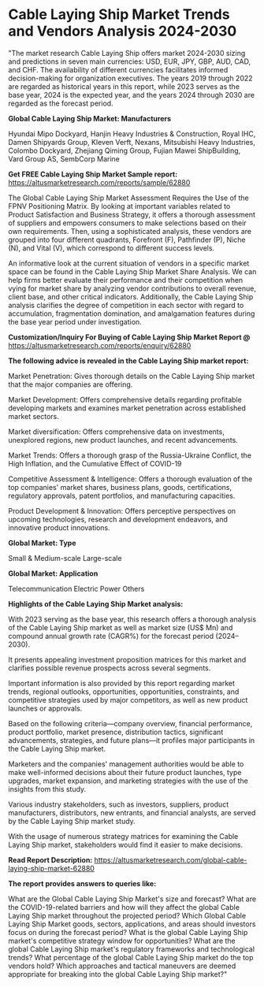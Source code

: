 <h1>Cable Laying Ship Market Trends and Vendors Analysis 2024-2030 </h1>

"The market research Cable Laying Ship offers market 2024-2030 sizing and predictions in seven main currencies: USD, EUR, JPY, GBP, AUD, CAD, and CHF. The availability of different currencies facilitates informed decision-making for organization executives. The years 2019 through 2022 are regarded as historical years in this report, while 2023 serves as the base year, 2024 is the expected year, and the years 2024 through 2030 are regarded as the forecast period.

<b>Global Cable Laying Ship Market: Manufacturers</b>

Hyundai Mipo Dockyard, Hanjin Heavy Industries & Construction, Royal IHC, Damen Shipyards Group, Kleven Verft, Nexans, Mitsubishi Heavy Industries, Colombo Dockyard, Zhejiang Qiming Group, Fujian Mawei ShipBuilding, Vard Group AS, SembCorp Marine

<b>Get FREE Cable Laying Ship Market Sample report:</b> <a href="https://altusmarketresearch.com/reports/sample/62880">https://altusmarketresearch.com/reports/sample/62880</a>

The Global Cable Laying Ship Market Assessment Requires the Use of the FPNV Positioning Matrix. By looking at important variables related to Product Satisfaction and Business Strategy, it offers a thorough assessment of suppliers and empowers consumers to make selections based on their own requirements. Then, using a sophisticated analysis, these vendors are grouped into four different quadrants, Forefront (F), Pathfinder (P), Niche (N), and Vital (V), which correspond to different success levels.

An informative look at the current situation of vendors in a specific market space can be found in the Cable Laying Ship Market Share Analysis. We can help firms better evaluate their performance and their competition when vying for market share by analyzing vendor contributions to overall revenue, client base, and other critical indicators. Additionally, the Cable Laying Ship analysis clarifies the degree of competition in each sector with regard to accumulation, fragmentation domination, and amalgamation features during the base year period under investigation.

<b>Customization/Inquiry For Buying of Cable Laying Ship Market Report @</b> <a href="https://altusmarketresearch.com/reports/enquiry/62880">https://altusmarketresearch.com/reports/enquiry/62880</a>

<b>The following advice is revealed in the Cable Laying Ship market report:</b>

Market Penetration: Gives thorough details on the Cable Laying Ship market that the major companies are offering.

Market Development: Offers comprehensive details regarding profitable developing markets and examines market penetration across established market sectors.

Market diversification: Offers comprehensive data on investments, unexplored regions, new product launches, and recent advancements.

Market Trends: Offers a thorough grasp of the Russia-Ukraine Conflict, the High Inflation, and the Cumulative Effect of COVID-19

Competitive Assessment & Intelligence: Offers a thorough evaluation of the top companies' market shares, business plans, goods, certifications, regulatory approvals, patent portfolios, and manufacturing capacities.

Product Development & Innovation: Offers perceptive perspectives on upcoming technologies, research and development endeavors, and innovative product innovations.

<b>Global Market: Type</b>

Small & Medium-scale
Large-scale

<b>Global Market: Application</b>

Telecommunication
Electric Power
Others


<b>Highlights of the Cable Laying Ship Market analysis:</b>

With 2023 serving as the base year, this research offers a thorough analysis of the Cable Laying Ship market as well as market size (US$ Mn) and compound annual growth rate (CAGR%) for the forecast period (2024–2030).

It presents appealing investment proposition matrices for this market and clarifies possible revenue prospects across several segments.

Important information is also provided by this report regarding market trends, regional outlooks, opportunities, opportunities, constraints, and competitive strategies used by major competitors, as well as new product launches or approvals.

Based on the following criteria—company overview, financial performance, product portfolio, market presence, distribution tactics, significant advancements, strategies, and future plans—it profiles major participants in the Cable Laying Ship market.

Marketers and the companies' management authorities would be able to make well-informed decisions about their future product launches, type upgrades, market expansion, and marketing strategies with the use of the insights from this study.

Various industry stakeholders, such as investors, suppliers, product manufacturers, distributors, new entrants, and financial analysts, are served by the Cable Laying Ship market study.

With the usage of numerous strategy matrices for examining the Cable Laying Ship market, stakeholders would find it easier to make decisions.

<b>Read Report Description:</b> <a href="https://altusmarketresearch.com/global-cable-laying-ship-market-62880">https://altusmarketresearch.com/global-cable-laying-ship-market-62880</a>

<b>The report provides answers to queries like:</b>

What are the Global Cable Laying Ship Market's size and forecast?
What are the COVID-19-related barriers and how will they affect the global Cable Laying Ship market throughout the projected period?
Which Global Cable Laying Ship Market goods, sectors, applications, and areas should investors focus on during the forecast period?
What is the global Cable Laying Ship market's competitive strategy window for opportunities?
What are the global Cable Laying Ship market's regulatory frameworks and technological trends?
What percentage of the global Cable Laying Ship market do the top vendors hold?
Which approaches and tactical maneuvers are deemed appropriate for breaking into the global Cable Laying Ship market?"
